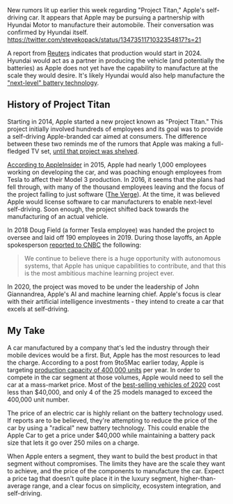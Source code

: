 New rumors lit up earlier this week regarding "Project Titan," Apple's self-driving car. It appears that Apple may be pursuing a partnership with Hyundai Motor to manufacture their automobile. Their conversation was confirmed by Hyundai itself. https://twitter.com/stevekopack/status/1347351171032354817?s=21

A report from [Reuters](https://www.reuters.com/article/uk-hyundai-motor-apple/apple-hyundai-to-agree-on-electric-car-tie-up-early-this-year-korea-it-news-idUSKBN29F0C1) indicates that production would start in 2024. Hyundai would act as a partner in producing the vehicle (and potentially the batteries) as Apple does not yet have the capability to manufacture at the scale they would desire. It's likely Hyundai would also help manufacture the ["next-level" battery technology](https://www.cnbc.com/2020/12/21/apple-targets-car-production-by-2024.html).

## History of Project Titan

Starting in 2014, Apple started a new project known as "Project Titan." This project initially involved hundreds of employees and its goal was to provide a self-driving Apple-branded car aimed at consumers. The difference between these two reminds me of the rumors that Apple was making a full-fledged TV set, [until that project was shelved](https://www.wsj.com/articles/behind-apples-move-to-shelve-tv-plans-1431992617?mod=LS1).

[According to AppleInsider](https://appleinsider.com/articles/15/09/14/apples-project-titan-car-initiative-negatively-impacting-teslas-product-development-source-says) in 2015, Apple had nearly 1,000 employees working on developing the car, and was poaching enough employees from Tesla to affect their Model 3 production. In 2016, it seems that the plans had fell through, with many of the thousand employees leaving and the focus of the project falling to just software ([The Verge](https://www.theverge.com/2016/10/17/13303710/apple-car-project-titan-self-driving-focus)). At the time, it was believed Apple would license software to car manufacturers to enable next-level self-driving. Soon enough, the project shifted back towards the manufacturing of an actual vehicle.

In 2018 Doug Field (a former Tesla employee) was handed the project to oversee and laid off 190 employees in 2019. During those layoffs, an Apple spokesperson [reported to CNBC](https://www.cnbc.com/2019/01/24/apple-lays-off-over-200-from-project-titan-autonomous-vehicle-group.html) the following:

> We continue to believe there is a huge opportunity with autonomous systems, that Apple has unique capabilities to contribute, and that this is the most ambitious machine learning project ever.

In 2020, the project was moved to be under the leadership of John Giannandrea, Apple's AI and machine learning chief. Apple's focus is clear with their artificial intelligence investments - they intend to create a car that excels at self-driving.

## My Take

A car manufactured by a company that's led the industry through their mobile devices would be a first. But, Apple has the most resources to lead the charge. According to a post from 9to5Mac earlier today, Apple is targeting [production capacity of 400,000 units](https://9to5mac.com/2021/01/10/apple-car-hyundai-production-deal/) per year. In order to compete in the car segment at those volumes, Apple would need to sell the car at a mass-market price. Most of the [best-selling vehicles of 2020](https://www.caranddriver.com/news/g32006077/best-selling-cars-2020/) cost less than $40,000, and only 4 of the 25 models managed to exceed the 400,000 unit number. 

The price of an electric car is highly reliant on the battery technology used. If reports are to be believed, they're attempting to reduce the price of the car by using a "radical" new battery technology. This could enable the Apple Car to get a price under $40,000 while maintaining a battery pack size that lets it go over 250 miles on a charge. 

When Apple enters a segment, they want to build the best product in that segment without compromises. The limits they have are the scale they want to achieve, and the price of the components to manufacture the car. Expect a price tag that doesn't quite place it in the luxury segment, higher-than-average range, and a clear focus on simplicity, ecosystem integration, and self-driving.